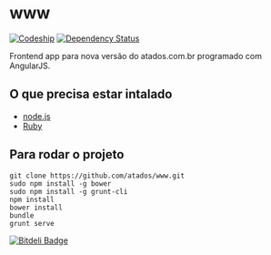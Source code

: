 www
==============

[![Codeship](https://www.codeship.io/projects/ee40fd70-a87c-0131-8655-063dfab0229a/status)](https://codeship.io/projects/19144)
[![Dependency Status](https://gemnasium.com/atados/www.png)](https://gemnasium.com/atados/www) 

Frontend app para nova versão do atados.com.br programado com AngularJS.

## O que precisa estar intalado
- [node.js](http://nodejs.org)
- [Ruby](http://ruby-lang.org)

## Para rodar o projeto

	git clone https://github.com/atados/www.git
	sudo npm install -g bower 
	sudo npm install -g grunt-cli
	npm install
	bower install
    bundle
	grunt serve


[![Bitdeli Badge](https://d2weczhvl823v0.cloudfront.net/atados/www/trend.png)](https://bitdeli.com/free "Bitdeli Badge")

